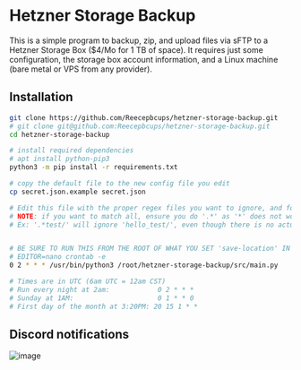 # Hetzner Storage Backup

This is a simple program to backup, zip, and upload files via sFTP to a Hetzner Storage Box ($4/Mo for 1 TB of space).
It requires just some configuration, the storage box account information, and a Linux machine (bare metal or VPS from any provider).

## Installation

```sh
git clone https://github.com/Reecepbcups/hetzner-storage-backup.git
# git clone git@github.com:Reecepbcups/hetzner-storage-backup.git
cd hetzner-storage-backup

# install required dependencies
# apt install python-pip3
python3 -m pip install -r requirements.txt

# copy the default file to the new config file you edit
cp secret.json.example secret.json

# Edit this file with the proper regex files you want to ignore, and folders you want to include.
# NOTE: if you want to match all, ensure you do '.*' as '*' does not work for standard python regex.
# Ex: '.*test/' will ignore 'hello_test/', even though there is no actual period (.) in it.


# BE SURE TO RUN THIS FROM THE ROOT OF WHAT YOU SET 'save-location' IN THE CONFIG
# EDITOR=nano crontab -e
0 2 * * * /usr/bin/python3 /root/hetzner-storage-backup/src/main.py

# Times are in UTC (6am UTC = 12am CST)
# Run every night at 2am:            0 2 * * *
# Sunday at 1AM:                     0 1 * * 0
# First day of the month at 3:20PM: 20 15 1 * *
```

## Discord notifications

![image](https://user-images.githubusercontent.com/31943163/209423181-3d78b869-2524-47d1-b32e-48fa20320122.png)
